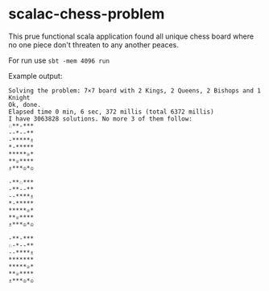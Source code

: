# scalac-chess-problem
This prue functional scala application found all unique chess board where no one piece don't threaten to any another peaces.

For run use `sbt -mem 4096 run`

Example output:
```
Solving the problem: 7×7 board with 2 Kings, 2 Queens, 2 Bishops and 1 Knight
Ok, done.
Elapsed time 0 min, 6 sec, 372 millis (total 6372 millis)
I have 3063828 solutions. No more 3 of them follow: 
♘**-***
--*--**
-*****♗
*-*****
*****♕*
**♕****
♗***♔*♔

-**♘***
-**--**
--****♗
*-*****
*****♕*
**♕****
♗***♔*♔

-**-***
♘-*--**
--****♗
*******
*****♕*
**♕****
♗***♔*♔
```
